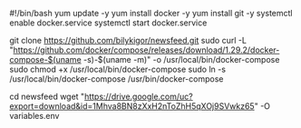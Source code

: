 #!/bin/bash
yum update -y
yum install docker -y
yum install git -y
systemctl enable docker.service
systemctl start docker.service

git clone https://github.com/bilykigor/newsfeed.git
sudo curl -L "https://github.com/docker/compose/releases/download/1.29.2/docker-compose-$(uname -s)-$(uname -m)" -o /usr/local/bin/docker-compose
sudo chmod +x /usr/local/bin/docker-compose
sudo ln -s /usr/local/bin/docker-compose /usr/bin/docker-compose

cd newsfeed
wget "https://drive.google.com/uc?export=download&id=1Mhva8BN8zXxH2nToZhH5qXOj9SVwkz65" -O variables.env

